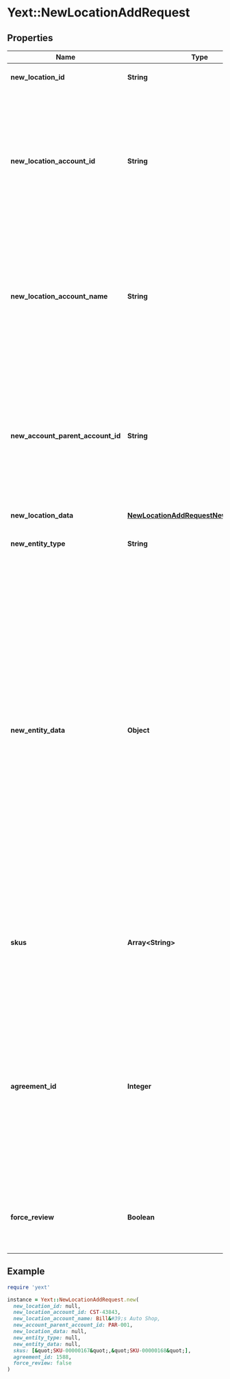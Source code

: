 # Yext::NewLocationAddRequest

## Properties

| Name | Type | Description | Notes |
| ---- | ---- | ----------- | ----- |
| **new_location_id** | **String** | Your ID for the location to be added. |  |
| **new_location_account_id** | **String** | *(Partner Portal mode)* Supply your ID for the account that the new location should be created in. If this account is your main account or an existing sub-account, the location will be placed there. Otherwise, a new account will be created.  | [optional] |
| **new_location_account_name** | **String** | *(Partner Portal mode)* If a new account is created, this field&#39;s value will set the account&#39;s name. If a new account is created, and a value for this field is not provided, the new account&#39;s name will default to the location&#39;s name.  | [optional] |
| **new_account_parent_account_id** | **String** | *(Partner Portal mode, advanced use only)* If you have a multi-layer account structure and want the new account created for this request to be under one of your sub-accounts, rather than directly under your main account, specify that sub-account&#39;s ID in this field.  | [optional] |
| **new_location_data** | [**NewLocationAddRequestNewLocationData**](NewLocationAddRequestNewLocationData.md) |  |  |
| **new_entity_type** | **String** | If you set &#x60;newEntityData&#x60;, this field specifies the type of entity to be created.  | [optional][default to &#39;location&#39;] |
| **new_entity_data** | **Object** | If you set &#x60;newLocationId&#x60;, you must specify either &#x60;newLocationData&#x60; or &#x60;newEntityData&#x60;.  This field allows you to set the profile data for an entity. Profile content is specified in the same format as when creating an entity with the Entities: Create endpoint. You can only create entities of a type specified by &#x60;newEntityType&#x60;.  If the Add Request is processed successfully, this data will be used to create a new entity in your account.  **The dropdown will specify the profile content for &#x60;newEntityData&#x60;. Specify the entity type with &#x60;newEntityType&#x60; described above.**  |  |
| **skus** | **Array&lt;String&gt;** | List of SKUs that you would like to sign the location up for, from among those listed in the **Available Services: List** response with Location recipientType.  |  |
| **agreement_id** | **Integer** | *(Advanced field)* The Agreement ID of the agreement that services will be added under. This value is set automatically by Yext when you create the Add request. (You can specify it yourself, but should not do so unless you have intentionally set up multiple active agreements with Yext, since it could cause your integration to break when you renew or upgrade your agreement.)  | [optional] |
| **force_review** | **Boolean** | *(Sandbox API only)* Forces this Add request into the &#x60;REVIEW&#x60; status if it otherwise would have completed successfully.  | [optional] |

## Example

```ruby
require 'yext'

instance = Yext::NewLocationAddRequest.new(
  new_location_id: null,
  new_location_account_id: CST-43843,
  new_location_account_name: Bill&#39;s Auto Shop,
  new_account_parent_account_id: PAR-001,
  new_location_data: null,
  new_entity_type: null,
  new_entity_data: null,
  skus: [&quot;SKU-00000167&quot;,&quot;SKU-00000168&quot;],
  agreement_id: 1588,
  force_review: false
)
```

